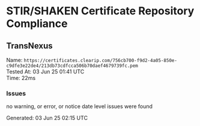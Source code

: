 # STIR/SHAKEN Certificate Repository Compliance

## TransNexus

Name: `https://certificates.clearip.com/756cb700-f9d2-4a05-850e-c9dfe3e22de4/213db73cdfcca506b70daef4679739fc.pem`\
Tested At: 03 Jun 25 01:41 UTC\
Time: 22ms

### Issues

no warning, or error, or notice date level issues were found

Generated: 03 Jun 25 02:15 UTC